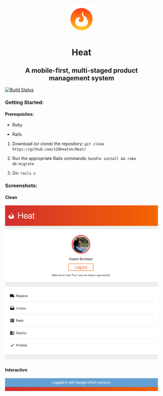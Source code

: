 <p align="center">
  <img width=100 height=100 src="https://github.com/128keaton/Heat/blob/master/app/assets/images/logo-alt.png">
</p>

<h1 align="center">Heat</h1>
<h2 align="center"> A mobile-first, multi-staged product management system</h2>

[![Build Status](https://travis-ci.org/128keaton/Heat.svg?branch=master)](https://travis-ci.org/128keaton/Heat)

### Getting Started:

#### Prerequisites:

* Ruby

* Rails 


1. Download (or clone) the repository: `git clone https://github.com/128keaton/Heat/`

2. Run the appropriate Rails commands: `bundle install && rake db:migrate`

3. Go: `rails s`

### Screenshots:
#### Clean
<p align="center">
  <img src="https://github.com/128keaton/Heat/blob/master/app/assets/screenshots/1.png">
</p>

#### Interactive
<p align="center">
  <img src="https://github.com/128keaton/Heat/blob/master/app/assets/screenshots/notification.gif">
</p>
